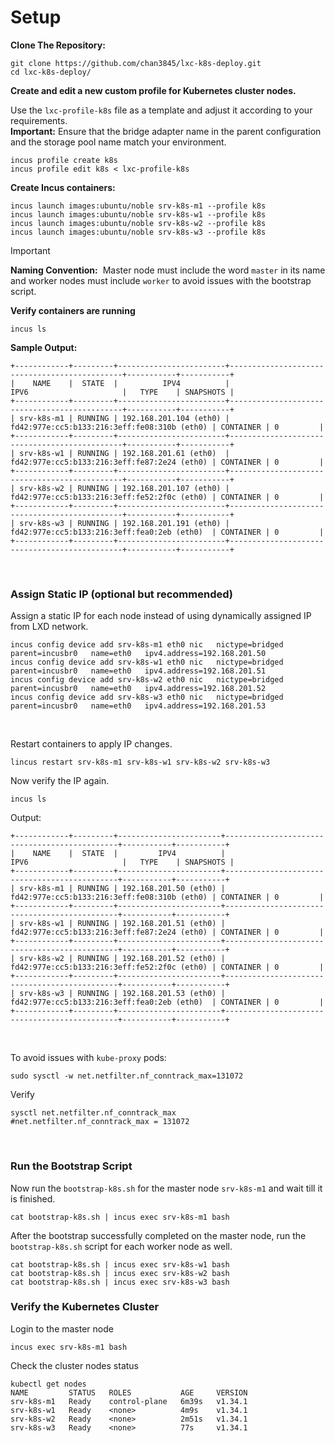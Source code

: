 
# Setup
**Clone The Repository:**
```shell
git clone https://github.com/chan3845/lxc-k8s-deploy.git
cd lxc-k8s-deploy/
```

**Create and edit a new custom profile for Kubernetes cluster nodes.**

Use the `lxc-profile-k8s` file as a template and adjust it according to your requirements. <br>
**Important:** Ensure that the bridge adapter name in the parent configuration and the storage pool name match your environment.


```shell
incus profile create k8s
incus profile edit k8s < lxc-profile-k8s
```

**Create Incus containers:**
```shell
incus launch images:ubuntu/noble srv-k8s-m1 --profile k8s 
incus launch images:ubuntu/noble srv-k8s-w1 --profile k8s 
incus launch images:ubuntu/noble srv-k8s-w2 --profile k8s 
incus launch images:ubuntu/noble srv-k8s-w3 --profile k8s 
```

> [!IMPORTANT]
> **Naming Convention:** 
> Master node must include the word `master` in its name and worker nodes must include `worker` to avoid issues with the bootstrap script.

**Verify containers are running**
```shell
incus ls
```

**Sample Output:**
```shell
+------------+---------+------------------------+----------------------------------------------+-----------+-----------+
|    NAME    |  STATE  |          IPV4          |                     IPV6                     |   TYPE    | SNAPSHOTS |
+------------+---------+------------------------+----------------------------------------------+-----------+-----------+
| srv-k8s-m1 | RUNNING | 192.168.201.104 (eth0) | fd42:977e:cc5:b133:216:3eff:fe08:310b (eth0) | CONTAINER | 0         |
+------------+---------+------------------------+----------------------------------------------+-----------+-----------+
| srv-k8s-w1 | RUNNING | 192.168.201.61 (eth0)  | fd42:977e:cc5:b133:216:3eff:fe87:2e24 (eth0) | CONTAINER | 0         |
+------------+---------+------------------------+----------------------------------------------+-----------+-----------+
| srv-k8s-w2 | RUNNING | 192.168.201.107 (eth0) | fd42:977e:cc5:b133:216:3eff:fe52:2f0c (eth0) | CONTAINER | 0         |
+------------+---------+------------------------+----------------------------------------------+-----------+-----------+
| srv-k8s-w3 | RUNNING | 192.168.201.191 (eth0) | fd42:977e:cc5:b133:216:3eff:fea0:2eb (eth0)  | CONTAINER | 0         |
+------------+---------+------------------------+----------------------------------------------+-----------+-----------+

```
<br>

### Assign Static IP (optional but recommended)

Assign a static IP for each node instead of using dynamically assigned IP from LXD network.

```shell
incus config device add srv-k8s-m1 eth0 nic   nictype=bridged   parent=incusbr0   name=eth0   ipv4.address=192.168.201.50
incus config device add srv-k8s-w1 eth0 nic   nictype=bridged   parent=incusbr0   name=eth0   ipv4.address=192.168.201.51
incus config device add srv-k8s-w2 eth0 nic   nictype=bridged   parent=incusbr0   name=eth0   ipv4.address=192.168.201.52
incus config device add srv-k8s-w3 eth0 nic   nictype=bridged   parent=incusbr0   name=eth0   ipv4.address=192.168.201.53
```
<br>

Restart containers to apply IP changes.
```shell
lincus restart srv-k8s-m1 srv-k8s-w1 srv-k8s-w2 srv-k8s-w3
```

Now verify the IP again.
```shell
incus ls
```
Output:
```shell
+------------+---------+-----------------------+----------------------------------------------+-----------+-----------+
|    NAME    |  STATE  |         IPV4          |                     IPV6                     |   TYPE    | SNAPSHOTS |
+------------+---------+-----------------------+----------------------------------------------+-----------+-----------+
| srv-k8s-m1 | RUNNING | 192.168.201.50 (eth0) | fd42:977e:cc5:b133:216:3eff:fe08:310b (eth0) | CONTAINER | 0         |
+------------+---------+-----------------------+----------------------------------------------+-----------+-----------+
| srv-k8s-w1 | RUNNING | 192.168.201.51 (eth0) | fd42:977e:cc5:b133:216:3eff:fe87:2e24 (eth0) | CONTAINER | 0         |
+------------+---------+-----------------------+----------------------------------------------+-----------+-----------+
| srv-k8s-w2 | RUNNING | 192.168.201.52 (eth0) | fd42:977e:cc5:b133:216:3eff:fe52:2f0c (eth0) | CONTAINER | 0         |
+------------+---------+-----------------------+----------------------------------------------+-----------+-----------+
| srv-k8s-w3 | RUNNING | 192.168.201.53 (eth0) | fd42:977e:cc5:b133:216:3eff:fea0:2eb (eth0)  | CONTAINER | 0         |
+------------+---------+-----------------------+----------------------------------------------+-----------+-----------+ 
```
<br>

To avoid issues with `kube-proxy` pods:
```shell
sudo sysctl -w net.netfilter.nf_conntrack_max=131072
```

Verify
```shell
sysctl net.netfilter.nf_conntrack_max
#net.netfilter.nf_conntrack_max = 131072
```

<br>

### Run the Bootstrap Script
Now run the `bootstrap-k8s.sh` for the master node `srv-k8s-m1` and wait till it is finished.
```shell
cat bootstrap-k8s.sh | incus exec srv-k8s-m1 bash
```

After the bootstrap successfully completed on the master node, run the `bootstrap-k8s.sh` script for each worker node as well.
```
cat bootstrap-k8s.sh | incus exec srv-k8s-w1 bash
cat bootstrap-k8s.sh | incus exec srv-k8s-w2 bash
cat bootstrap-k8s.sh | incus exec srv-k8s-w3 bash
```

### Verify the Kubernetes Cluster
 Login to the master node
```shell
incus exec srv-k8s-m1 bash 
```

Check the cluster nodes status
```shell
kubectl get nodes
NAME         STATUS   ROLES           AGE     VERSION
srv-k8s-m1   Ready    control-plane   6m39s   v1.34.1
srv-k8s-w1   Ready    <none>          4m9s    v1.34.1
srv-k8s-w2   Ready    <none>          2m51s   v1.34.1
srv-k8s-w3   Ready    <none>          77s     v1.34.1
```
